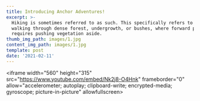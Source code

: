 ```yaml
---
title: Introducing Anchor Adventures!
excerpt: >-
  Hiking is sometimes referred to as such. This specifically refers to difficult
  walking through dense forest, undergrowth, or bushes, where forward progress
  requires pushing vegetation aside.
thumb_img_path: images/1.jpg
content_img_path: images/1.jpg
template: post
date: '2021-02-11'
---
```

\<iframe width="560" height="315" src="<https://www.youtube.com/embed/Nk2j8-O4Hnk>" frameborder="0" allow="accelerometer; autoplay; clipboard-write; encrypted-media; gyroscope; picture-in-picture" allowfullscreen>
